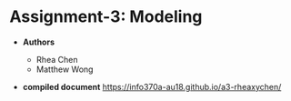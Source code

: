 # Assignment-3: Modeling

- **Authors**
    - Rhea Chen
    - Matthew Wong

- **compiled document**
    https://info370a-au18.github.io/a3-rheaxychen/
